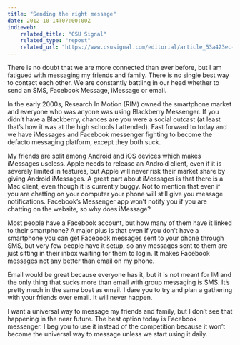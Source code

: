 ```yaml
---
title: "Sending the right message"
date: 2012-10-14T07:00:00Z
indieweb:
    related_title: "CSU Signal"
    related_type: "repost"
    related_url: "https://www.csusignal.com/editorial/article_53a423ec-6b88-51ef-8b19-df29652d9503.html"
---
```

There is no doubt that we are more connected than ever before, but I am fatigued with messaging my friends and family. There is no single best way to contact each other. We are constantly battling in our head whether to send an SMS, Facebook Message, iMessage or email.

In the early 2000s, Research In Motion (RIM) owned the smartphone market and everyone who was anyone was using Blackberry Messenger. If you didn’t have a Blackberry, chances are you were a social outcast (at least that’s how it was at the high schools I attended). Fast forward to today and we have iMessages and Facebook messenger fighting to become the defacto messaging platform, except they both suck.

My friends are split among Android and iOS devices which makes iMessages useless. Apple needs to release an Android client, even if it is severely limited in features, but Apple will never risk their market share by giving Android iMessages. A great part about iMessages is that there is a Mac client, even though it is currently buggy. Not to mention that even if you are chatting on your computer your phone will still give you message notifications. Facebook’s Messenger app won’t notify you if you are chatting on the website, so why does iMessage?

Most people have a Facebook account, but how many of them have it linked to their smartphone? A major plus is that even if you don’t have a smartphone you can get Facebook messages sent to your phone through SMS, but very few people have it setup, so any messages sent to them are just sitting in their inbox waiting for them to login. It makes Facebook messages not any better than email on my phone.

Email would be great because everyone has it, but it is not meant for IM and the only thing that sucks more than email with group messaging is SMS. It’s pretty much in the same boat as email. I dare you to try and plan a gathering with your friends over email. It will never happen.

I want a universal way to message my friends and family, but I don’t see that happening in the near future. The best option today is Facebook messenger. I beg you to use it instead of the competition because it won’t become the universal way to message unless we start using it daily.
